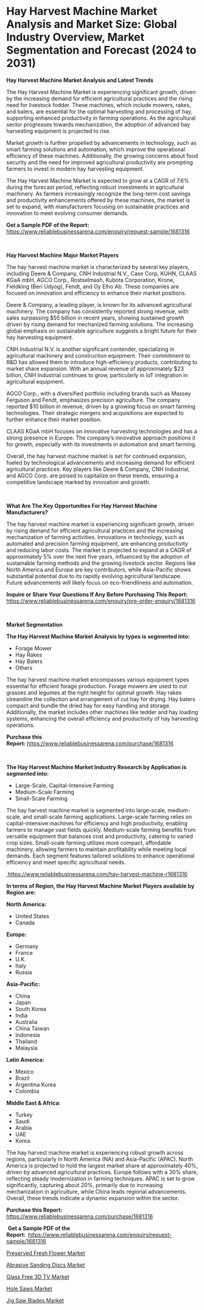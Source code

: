 <p><h1>Hay Harvest Machine Market Analysis and Market Size: Global Industry Overview, Market Segmentation and Forecast (2024 to 2031)</h1></p><p><strong>Hay Harvest Machine Market Analysis and Latest Trends</strong></p>
<p><p>The Hay Harvest Machine Market is experiencing significant growth, driven by the increasing demand for efficient agricultural practices and the rising need for livestock fodder. These machines, which include mowers, rakes, and balers, are essential for the optimal harvesting and processing of hay, supporting enhanced productivity in farming operations. As the agricultural sector progresses towards mechanization, the adoption of advanced hay harvesting equipment is projected to rise. </p><p>Market growth is further propelled by advancements in technology, such as smart farming solutions and automation, which improve the operational efficiency of these machines. Additionally, the growing concerns about food security and the need for improved agricultural productivity are prompting farmers to invest in modern hay harvesting equipment. </p><p>The Hay Harvest Machine Market is expected to grow at a CAGR of 7.6% during the forecast period, reflecting robust investments in agricultural machinery. As farmers increasingly recognize the long-term cost savings and productivity enhancements offered by these machines, the market is set to expand, with manufacturers focusing on sustainable practices and innovation to meet evolving consumer demands.</p></p>
<p><strong>Get a Sample PDF of the Report:&nbsp;</strong> <a href="https://www.reliablebusinessarena.com/enquiry/request-sample/1681316?utm_campaign=1331&utm_medium=2&utm_source=Github&utm_content=ia&utm_term=04102024&utm_id=hay-harvest-machine">https://www.reliablebusinessarena.com/enquiry/request-sample/1681316</a></p>
<p>&nbsp;</p>
<p><strong>Hay Harvest Machine Major Market Players</strong></p>
<p><p>The hay harvest machine market is characterized by several key players, including Deere & Company, CNH Industrial N.V., Case Corp, KUHN, CLAAS KGaA mbH, AGCO Corp., Rostselmash, Kubota Corporation, Krone, Fieldking (Beri Udyog), Fendt, and Oy Elho Ab. These companies are focused on innovation and efficiency to enhance their market positions.</p><p>Deere & Company, a leading player, is known for its advanced agricultural machinery. The company has consistently reported strong revenue, with sales surpassing $55 billion in recent years, showing sustained growth driven by rising demand for mechanized farming solutions. The increasing global emphasis on sustainable agriculture suggests a bright future for their hay harvesting equipment.</p><p>CNH Industrial N.V. is another significant contender, specializing in agricultural machinery and construction equipment. Their commitment to R&D has allowed them to introduce high-efficiency products, contributing to market share expansion. With an annual revenue of approximately $23 billion, CNH Industrial continues to grow, particularly in IoT integration in agricultural equipment.</p><p>AGCO Corp., with a diversified portfolio including brands such as Massey Ferguson and Fendt, emphasizes precision agriculture. The company reported $10 billion in revenue, driven by a growing focus on smart farming technologies. Their strategic mergers and acquisitions are expected to further enhance their market position.</p><p>CLAAS KGaA mbH focuses on innovative harvesting technologies and has a strong presence in Europe. The company’s innovative approach positions it for growth, especially with its investments in automation and smart farming.</p><p>Overall, the hay harvest machine market is set for continued expansion, fueled by technological advancements and increasing demand for efficient agricultural practices. Key players like Deere & Company, CNH Industrial, and AGCO Corp. are poised to capitalize on these trends, ensuring a competitive landscape marked by innovation and growth.</p></p>
<p>&nbsp;</p>
<p><strong>What Are The Key Opportunities For Hay Harvest Machine Manufacturers?</strong></p>
<p><p>The hay harvest machine market is experiencing significant growth, driven by rising demand for efficient agricultural practices and the increasing mechanization of farming activities. Innovations in technology, such as automated and precision farming equipment, are enhancing productivity and reducing labor costs. The market is projected to expand at a CAGR of approximately 5% over the next five years, influenced by the adoption of sustainable farming methods and the growing livestock sector. Regions like North America and Europe are key contributors, while Asia-Pacific shows substantial potential due to its rapidly evolving agricultural landscape. Future advancements will likely focus on eco-friendliness and automation.</p></p>
<p><strong>Inquire or Share Your Questions If Any Before Purchasing This Report:</strong> <a href="https://www.reliablebusinessarena.com/enquiry/pre-order-enquiry/1681316?utm_campaign=1331&utm_medium=2&utm_source=Github&utm_content=ia&utm_term=04102024&utm_id=hay-harvest-machine">https://www.reliablebusinessarena.com/enquiry/pre-order-enquiry/1681316</a></p>
<p>&nbsp;</p>
<p><strong>Market Segmentation</strong></p>
<p><strong>The Hay Harvest Machine Market Analysis by types is segmented into:</strong></p>
<p><ul><li>Forage Mower</li><li>Hay Rakes</li><li>Hay Balers</li><li>Others</li></ul></p>
<p><p>The hay harvest machine market encompasses various equipment types essential for efficient forage production. Forage mowers are used to cut grasses and legumes at the right height for optimal growth. Hay rakes streamline the collection and arrangement of cut hay for drying. Hay balers compact and bundle the dried hay for easy handling and storage. Additionally, the market includes other machines like tedder and hay loading systems, enhancing the overall efficiency and productivity of hay harvesting operations.</p></p>
<p><strong>Purchase this Report:&nbsp;</strong><a href="https://www.reliablebusinessarena.com/purchase/1681316?utm_campaign=1331&utm_medium=2&utm_source=Github&utm_content=ia&utm_term=04102024&utm_id=hay-harvest-machine">https://www.reliablebusinessarena.com/purchase/1681316</a></p>
<p>&nbsp;</p>
<p><strong>The Hay Harvest Machine Market Industry Research by Application is segmented into:</strong></p>
<p><ul><li>Large-Scale, Capital-Intensive Farming</li><li>Medium-Scale Farming</li><li>Small-Scale Farming</li></ul></p>
<p><p>The hay harvest machine market is segmented into large-scale, medium-scale, and small-scale farming applications. Large-scale farming relies on capital-intensive machines for efficiency and high productivity, enabling farmers to manage vast fields quickly. Medium-scale farming benefits from versatile equipment that balances cost and productivity, catering to varied crop sizes. Small-scale farming utilizes more compact, affordable machinery, allowing farmers to maintain profitability while meeting local demands. Each segment features tailored solutions to enhance operational efficiency and meet specific agricultural needs.</p></p>
<p><a href="https://www.reliablebusinessarena.com/hay-harvest-machine-r1681316?utm_campaign=1331&utm_medium=2&utm_source=Github&utm_content=ia&utm_term=04102024&utm_id=hay-harvest-machine">&nbsp;https://www.reliablebusinessarena.com/hay-harvest-machine-r1681316</a></p>
<p><strong>In terms of Region, the Hay Harvest Machine Market Players available by Region are:</strong></p>
<p>
    <p> <strong> North America: </strong>
        <ul>
            <li>United States</li>
            <li>Canada</li>
        </ul>
        </p> 
    <p> <strong> Europe: </strong>
        <ul>
            <li>Germany</li>
            <li>France</li>
            <li>U.K.</li>
            <li>Italy</li>
            <li>Russia</li>
        </ul>
        </p> 
    <p> <strong> Asia-Pacific: </strong>
        <ul>
            <li>China</li>
            <li>Japan</li>
            <li>South Korea</li>
            <li>India</li>
            <li>Australia</li>
            <li>China Taiwan</li>
            <li>Indonesia</li>
            <li>Thailand</li>
            <li>Malaysia</li>
        </ul>
        </p> 
    <p> <strong> Latin America: </strong>
        <ul>
            <li>Mexico</li>
            <li>Brazil</li>
            <li>Argentina Korea</li>
            <li>Colombia</li>
        </ul>
        </p> 
    <p> <strong> Middle East & Africa: </strong>
        <ul>
            <li>Turkey</li>
            <li>Saudi</li>
            <li>Arabia</li>
            <li>UAE</li>
            <li>Korea</li>
        </ul>
    </p>
    </p>
<p><p>The hay harvest machine market is experiencing robust growth across regions, particularly in North America (NA) and Asia-Pacific (APAC). North America is projected to hold the largest market share at approximately 40%, driven by advanced agricultural practices. Europe follows with a 30% share, reflecting steady modernization in farming techniques. APAC is set to grow significantly, capturing about 20%, primarily due to increasing mechanization in agriculture, while China leads regional advancements. Overall, these trends indicate a dynamic expansion within the sector.</p></p>
<p><strong>Purchase this Report: </strong><a href="https://www.reliablebusinessarena.com/purchase/1681316?utm_campaign=1331&utm_medium=2&utm_source=Github&utm_content=ia&utm_term=04102024&utm_id=hay-harvest-machine">https://www.reliablebusinessarena.com/purchase/1681316</a></p>
<p>&nbsp;<strong>Get a Sample PDF of the Report:&nbsp;&nbsp;</strong><a href="https://www.reliablebusinessarena.com/enquiry/request-sample/1681316?utm_campaign=1331&utm_medium=2&utm_source=Github&utm_content=ia&utm_term=04102024&utm_id=hay-harvest-machine">https://www.reliablebusinessarena.com/enquiry/request-sample/1681316</a></p>
<p><strong></strong></p>
<p><p><a href="https://www.linkedin.com/pulse/preserved-fresh-flower-market-growth-segmentation-regional-analysis-f5mic?utm_campaign=1331&utm_medium=2&utm_source=Github&utm_content=ia&utm_term=04102024&utm_id=hay-harvest-machine">Preserved Fresh Flower Market</a></p><p><a href="https://www.linkedin.com/pulse/abrasive-sanding-discs-industry-forecast-market-shifts-strategic-rljtc?utm_campaign=1331&utm_medium=2&utm_source=Github&utm_content=ia&utm_term=04102024&utm_id=hay-harvest-machine">Abrasive Sanding Discs Market</a></p><p><a href="https://www.linkedin.com/pulse/comprehensive-glass-free-3d-tv-market-report-regional-gtwse?utm_campaign=1331&utm_medium=2&utm_source=Github&utm_content=ia&utm_term=04102024&utm_id=hay-harvest-machine">Glass Free 3D TV Market</a></p><p><a href="https://www.linkedin.com/pulse/hole-saws-market-size-type-carbide-sawsdiamond-sawsothers-product-qgbwc?utm_campaign=1331&utm_medium=2&utm_source=Github&utm_content=ia&utm_term=04102024&utm_id=hay-harvest-machine">Hole Saws Market</a></p><p><a href="https://www.linkedin.com/pulse/competitive-intelligence-jig-saw-blades-market-key-players-strategies-eo17c?utm_campaign=1331&utm_medium=2&utm_source=Github&utm_content=ia&utm_term=04102024&utm_id=hay-harvest-machine">Jig Saw Blades Market</a></p></p>